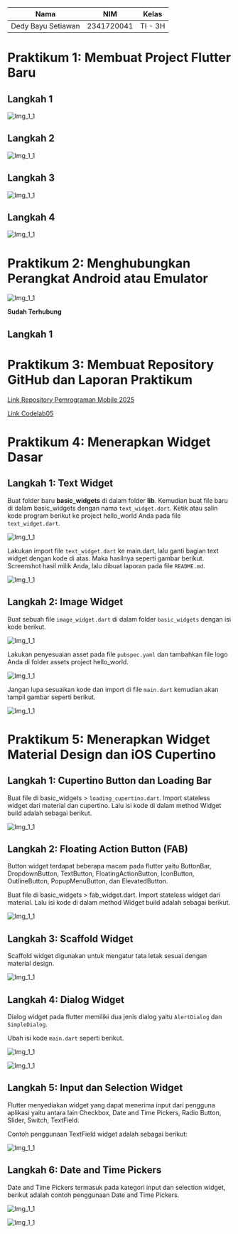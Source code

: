 | Nama               | NIM        | Kelas   |
| -------------------- | ------------ | --------- |
| Dedy Bayu Setiawan | 2341720041 | TI - 3H |



# Praktikum 1: Membuat Project Flutter Baru

## Langkah 1

![Img_1_1](img/Screenshot_1_1.png)

## Langkah 2

![Img_1_1](img/Screenshot_1_2.png)

## Langkah 3

![Img_1_1](img/Screenshot_1_3.png)

## Langkah 4

![Img_1_1](img/Screenshot_1_4.png)



# Praktikum 2: Menghubungkan Perangkat Android atau Emulator

![Img_1_1](img/Screenshot_2_1.png)

**Sudah Terhubung**

## Langkah 1

# Praktikum 3: Membuat Repository GitHub dan Laporan Praktikum
[Link Repository Pemrograman Mobile 2025](https://github.com/dedybayu/Pemrograman_Mobile_2025/tree/main)

[Link Codelab05](https://github.com/dedybayu/Pemrograman_Mobile_2025/tree/main/codelab05_flutter/hello_world)


# Praktikum 4: Menerapkan Widget Dasar

## Langkah 1: Text Widget

Buat folder baru **basic_widgets** di dalam folder **lib**. Kemudian buat file baru di dalam basic_widgets dengan nama ```text_widget.dart```. Ketik atau salin kode program berikut ke project hello_world Anda pada file ```text_widget.dart```.

![Img_1_1](img/Screenshot_4_1_1.png)

Lakukan import file ```text_widget.dart``` ke main.dart, lalu ganti bagian text widget dengan kode di atas. Maka hasilnya seperti gambar berikut. Screenshot hasil milik Anda, lalu dibuat laporan pada file ```README.md```.

![Img_1_1](img/Screenshot_4_1_2.png)


## Langkah 2: Image Widget

Buat sebuah file ```image_widget.dart``` di dalam folder ```basic_widgets``` dengan isi kode berikut.

![Img_1_1](img/Screenshot_4_2_1.png)

Lakukan penyesuaian asset pada file ```pubspec.yaml``` dan tambahkan file logo Anda di folder assets project hello_world.

![Img_1_1](img/Screenshot_4_2_2.png)

Jangan lupa sesuaikan kode dan import di file ```main.dart``` kemudian akan tampil gambar seperti berikut.

![Img_1_1](img/Screenshot_4_2_3.png)


# Praktikum 5: Menerapkan Widget Material Design dan iOS Cupertino

## Langkah 1: Cupertino Button dan Loading Bar
Buat file di basic_widgets > ```loading_cupertino.dart```. Import stateless widget dari material dan cupertino. Lalu isi kode di dalam method Widget build adalah sebagai berikut.

![Img_1_1](img/Screenshot_5_1_1.png)


## Langkah 2: Floating Action Button (FAB)
Button widget terdapat beberapa macam pada flutter yaitu ButtonBar, DropdownButton, TextButton, FloatingActionButton, IconButton, OutlineButton, PopupMenuButton, dan ElevatedButton.

Buat file di basic_widgets > fab_widget.dart. Import stateless widget dari material. Lalu isi kode di dalam method Widget build adalah sebagai berikut.

![Img_1_1](img/Screenshot_5_2_1.png)


## Langkah 3: Scaffold Widget
Scaffold widget digunakan untuk mengatur tata letak sesuai dengan material design.

![Img_1_1](img/Screenshot_5_3_1.png)


## Langkah 4: Dialog Widget
Dialog widget pada flutter memiliki dua jenis dialog yaitu ```AlertDialog``` dan ```SimpleDialog```.

Ubah isi kode ```main.dart``` seperti berikut.

![Img_1_1](img/Screenshot_5_4_1.png)

![Img_1_1](img/Screenshot_5_4_2.png)


## Langkah 5: Input dan Selection Widget
Flutter menyediakan widget yang dapat menerima input dari pengguna aplikasi yaitu antara lain Checkbox, Date and Time Pickers, Radio Button, Slider, Switch, TextField.

Contoh penggunaan TextField widget adalah sebagai berikut:

![Img_1_1](img/Screenshot_5_5_1.png)


## Langkah 6: Date and Time Pickers
Date and Time Pickers termasuk pada kategori input dan selection widget, berikut adalah contoh penggunaan Date and Time Pickers.

![Img_1_1](img/Screenshot_5_6_1.png)

![Img_1_1](img/Screenshot_5_6_2.png)


